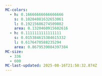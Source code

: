 ```yaml
---
MC-colors:
  - h: 0.16666666666666666
    s: 0.10204081632653061
    l: 0.19215686274509802
    area: 0.1320460915602616
  - h: 0.1111111111111111
    s: 0.015384615384615332
    l: 0.6176470588235294
    area: 0.8679539084397384
MC-size:
  - 336
  - 600
MC-last-updated: 2025-08-16T21:58:32.874Z
---
```

